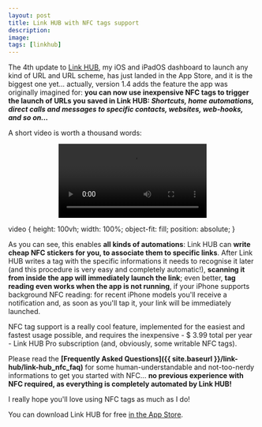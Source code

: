 ```yaml
---
layout: post
title: Link HUB with NFC tags support
description:
image:
tags: [linkhub]
---
```

The 4th update to [Link HUB](https://cdf1982.com/link-hub.html), my iOS and iPadOS dashboard to launch any kind of URL and URL scheme, has just landed in the App Store, and it is the biggest one yet... actually, version 1.4 adds the feature the app was originally imagined for: **you can now use inexpensive NFC tags to trigger the launch of URLs you saved in Link HUB: _Shortcuts, home automations, direct calls and messages to specific contacts, websites, web-hooks, and so on..._**

A short video is worth a thousand words:

<p align="center">
	<body>
	  <video src="{{ site.baseurl }}/assets/images/link-hub/link-hub-nfc-demo.mp4" controls loop></video>
	</body>
</p>
video {
  height: 100vh;
  width: 100%;
  object-fit: fill;
  position: absolute;
}

As you can see, this enables **all kinds of automations**: Link HUB can **write cheap NFC stickers for you, to associate them to specific links**.
After Link HUB writes a tag with the specific informations it needs to recognise it later (and this procedure is very easy and completely automatic!), **scanning it from inside the app will immediately launch the link**; even better, **tag reading even works when the app is not running**, if your iPhone supports background NFC reading: for recent iPhone models you'll receive a notification and, as soon as you'll tap it, your link will be immediately launched.

NFC tag support is a really cool feature, implemented for the easiest and fastest usage possible, and requires the inexpensive - $ 3.99 total per year - Link HUB Pro subscription (and, obviously, some writable NFC tags).

Please read the **[Frequently Asked Questions]({{ site.baseurl }}/link-hub/link-hub_nfc_faq)** for some human-understandable and not-too-nerdy informations to get you started with NFC... **no previous experience with NFC required, as everything is completely automated by Link HUB!**

I really hope you'll love using NFC tags as much as I do!

You can download Link HUB for free [in the App Store](https://apps.apple.com/us/app/id1524351956).